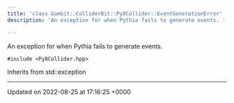 ```yaml
---
title: 'class Gambit::ColliderBit::Py8Collider::EventGenerationError'
description: 'An exception for when Pythia fails to generate events. '

---
```









An exception for when Pythia fails to generate events. 


`#include <Py8Collider.hpp>`

Inherits from std::exception

-------------------------------

Updated on 2022-08-25 at 17:16:25 +0000